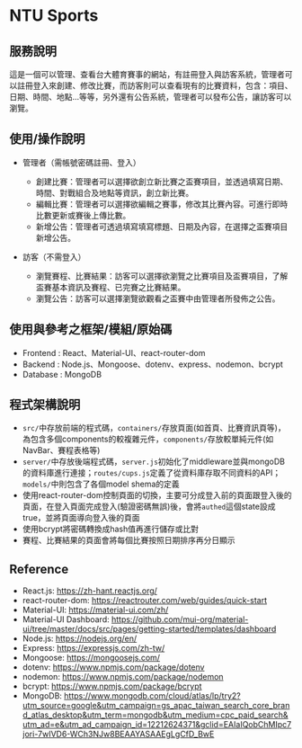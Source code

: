 # NTU Sports

## 服務說明
這是一個可以管理、查看台大體育賽事的網站，有註冊登入與訪客系統，管理者可以註冊登入來創建、修改比賽，而訪客則可以查看現有的比賽資料，包含：項目、日期、時間、地點...等等，另外還有公告系統，管理者可以發布公告，讓訪客可以瀏覽。

## 使用/操作說明
* 管理者（需帳號密碼註冊、登入）
    - 創建比賽：管理者可以選擇欲創立新比賽之盃賽項目，並透過填寫日期、時間、對戰組合及地點等資訊，創立新比賽。
    - 編輯比賽：管理者可以選擇欲編輯之賽事，修改其比賽內容。可進行即時比數更新或賽後上傳比數。
    - 新增公告：管理者可透過填寫填寫標題、日期及內容，在選擇之盃賽項目新增公告。

* 訪客（不需登入）
    - 瀏覽賽程、比賽結果：訪客可以選擇欲瀏覽之比賽項目及盃賽項目，了解盃賽基本資訊及賽程、已完賽之比賽結果。
    - 瀏覽公告：訪客可以選擇瀏覽欲觀看之盃賽中由管理者所發佈之公告。

## 使用與參考之框架/模組/原始碼
* Frontend : React、Material-UI、react-router-dom
* Backend : Node.js、Mongoose、dotenv、express、nodemon、bcrypt
* Database : MongoDB

## 程式架構說明
- `src/`中存放前端的程式碼，`containers/`存放頁面(如首頁、比賽資訊頁等)，為包含多個components的較複雜元件，`components/`存放較單純元件(如NavBar、賽程表格等)
- `server/`中存放後端程式碼，`server.js`初始化了middleware並與mongoDB的資料庫進行連接；`routes/cups.js`定義了從資料庫存取不同資料的API；`models/`中則包含了各個model shema的定義
- 使用react-router-dom控制頁面的切換，主要可分成登入前的頁面跟登入後的頁面，在登入頁面完成登入(驗證密碼無誤)後，會將`authed`這個state設成true，並將頁面導向登入後的頁面
- 使用bcrypt將密碼轉換成hash值再進行儲存或比對
- 賽程、比賽結果的頁面會將每個比賽按照日期排序再分日顯示

## Reference
- React.js: https://zh-hant.reactjs.org/
- react-router-dom: https://reactrouter.com/web/guides/quick-start
- Material-UI: https://material-ui.com/zh/
- Material-UI Dashboard: https://github.com/mui-org/material-ui/tree/master/docs/src/pages/getting-started/templates/dashboard
- Node.js: https://nodejs.org/en/
- Express: https://expressjs.com/zh-tw/
- Mongoose: https://mongoosejs.com/
- dotenv: https://www.npmjs.com/package/dotenv
- nodemon: https://www.npmjs.com/package/nodemon
- bcrypt: https://www.npmjs.com/package/bcrypt
- MongoDB: https://www.mongodb.com/cloud/atlas/lp/try2?utm_source=google&utm_campaign=gs_apac_taiwan_search_core_brand_atlas_desktop&utm_term=mongodb&utm_medium=cpc_paid_search&utm_ad=e&utm_ad_campaign_id=12212624371&gclid=EAIaIQobChMIpc7jori-7wIVD6-WCh3NJw8BEAAYASAAEgLgCfD_BwE

